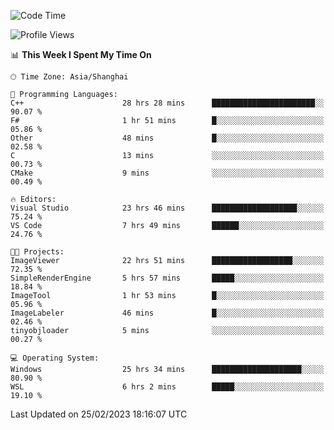 <!--START_SECTION:waka-->
![Code Time](http://img.shields.io/badge/Code%20Time-694%20hrs%2044%20mins-blue)

![Profile Views](http://img.shields.io/badge/Profile%20Views-1-blue)

📊 **This Week I Spent My Time On** 

```text
🕑︎ Time Zone: Asia/Shanghai

💬 Programming Languages: 
C++                      28 hrs 28 mins      ███████████████████████░░   90.07 % 
F#                       1 hr 51 mins        █░░░░░░░░░░░░░░░░░░░░░░░░   05.86 % 
Other                    48 mins             █░░░░░░░░░░░░░░░░░░░░░░░░   02.58 % 
C                        13 mins             ░░░░░░░░░░░░░░░░░░░░░░░░░   00.73 % 
CMake                    9 mins              ░░░░░░░░░░░░░░░░░░░░░░░░░   00.49 % 

🔥 Editors: 
Visual Studio            23 hrs 46 mins      ███████████████████░░░░░░   75.24 % 
VS Code                  7 hrs 49 mins       ██████░░░░░░░░░░░░░░░░░░░   24.76 % 

🐱‍💻 Projects: 
ImageViewer              22 hrs 51 mins      ██████████████████░░░░░░░   72.35 % 
SimpleRenderEngine       5 hrs 57 mins       █████░░░░░░░░░░░░░░░░░░░░   18.84 % 
ImageTool                1 hr 53 mins        █░░░░░░░░░░░░░░░░░░░░░░░░   05.96 % 
ImageLabeler             46 mins             █░░░░░░░░░░░░░░░░░░░░░░░░   02.46 % 
tinyobjloader            5 mins              ░░░░░░░░░░░░░░░░░░░░░░░░░   00.27 % 

💻 Operating System: 
Windows                  25 hrs 34 mins      ████████████████████░░░░░   80.90 % 
WSL                      6 hrs 2 mins        █████░░░░░░░░░░░░░░░░░░░░   19.10 % 
```


 Last Updated on 25/02/2023 18:16:07 UTC
<!--END_SECTION:waka-->